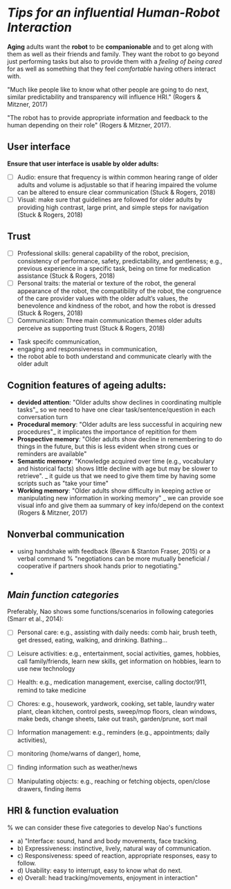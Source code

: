 # *Tips for an influential Human-Robot Interaction*


**Aging** adults want the **robot** to be **companionable** and to get along with them as well as their friends and family. They want the robot to go beyond just performing tasks but also to provide them with a _feeling of being cared_ for as well as something that they feel _comfortable_ having others interact with.

"Much like people like to know what other people are going to do next, similar predictability and transparency will influence HRI." (Rogers & Mitzner, 2017)

"The robot has to provide appropriate information and feedback to the human depending on their role" (Rogers & Mitzner, 2017).

 ## User interface
 **Ensure that user interface is usable by older adults:**
- [ ] Audio: ensure that frequency is within common hearing range of older adults and volume is adjustable so that if hearing impaired the volume can be altered to
ensure clear communication (Stuck & Rogers, 2018)
- [ ] Visual: make sure that guidelines are followed for older adults by providing high contrast, large print, and simple steps for navigation (Stuck & Rogers, 2018)

## Trust  
- [ ] Professional skills:  general capability of the robot, precision, consistency of performance, safety, predictability, and gentleness; e.g., previous experience in a specific task, being on time for medication assistance (Stuck & Rogers, 2018)
- [ ] Personal traits: the material or texture of the robot, the general appearance of the robot, the compatibility of the robot, the congruence of the care provider values with the older adult’s values, the benevolence and kindness of the robot, and how the robot is dressed (Stuck & Rogers, 2018)
- [ ] Communication: Three main communication themes older adults perceive as supporting trust (Stuck & Rogers, 2018)
- Task specifc communication,
- engaging and responsiveness in communication,
- the robot able to both understand and communicate clearly with the older adult

## Cognition features of ageing adults:
- **devided attention**: "Older adults show declines in coordinating multiple tasks"_ so we need to have one clear task/sentence/question in each conversation turn
- **Procedural memory**: "Older adults are less successful in acquiring new procedures"_ it implicates the importance of repitition for them
- **Prospective memory**: "Older adults show decline in remembering to do things in the future, but this is less evident when strong cues or reminders are available"
- **Semantic memory**: "Knowledge acquired over time (e.g., vocabulary and historical facts) shows little decline with age but may be slower to retrieve". _ it guide us that we need to give them time by having some scripts such as "take your time"
- **Working memory**: "Older adults show difficulty in keeping active or manipulating new information in working memory" _ we can provide soe visual info and give them aa summary of key info/depend on the context (Rogers & Mitzner, 2017)

## Nonverbal communication 
- using handshake with feedback (Bevan & Stanton Fraser, 2015) or a verbal command % "negotiations can be more mutually beneficial / cooperative if partners shook hands prior to negotiating."
- 

## *Main function categories*
Preferably, Nao shows some functions/scenarios in following categories (Smarr et al., 2014):
- [ ] Personal care: e.g., assisting with daily needs: comb hair, brush teeth, get dressed, eating, walking, and drinking. Bathing… 
  
- [ ] Leisure activities: e.g., entertainment, social activities, games, hobbies, call family/friends, learn new skills, get information on hobbies, learn to use new technology

- [ ]  Health: e.g., medication management, exercise, calling doctor/911, remind to take medicine  
- [ ]  Chores: e.g., housework, yardwork, cooking, set table, laundry water plant, clean kitchen, control pests, sweep/mop floors, clean windows, make beds, change sheets, take out trash, garden/prune, sort mail
- [ ]  Information management: e.g., reminders (e.g., appointments; daily activities), 
- [ ]  monitoring (home/warns of danger), home, 
- [ ]  finding information such as weather/news
- [ ]  Manipulating objects: e.g., reaching or fetching objects, open/close drawers, finding items

 ## HRI & function evaluation 
 % we can consider these five categories to develop Nao's functions 
- a) "Interface: sound, hand and body movements, face tracking.
- b) Expressiveness: instinctive, lively, natural way of communication.
- c) Responsiveness: speed of reaction, appropriate responses, easy to follow.
- d) Usability: easy to interrupt, easy to know what do next.
- e) Overall: head tracking/movements, enjoyment in interaction"
